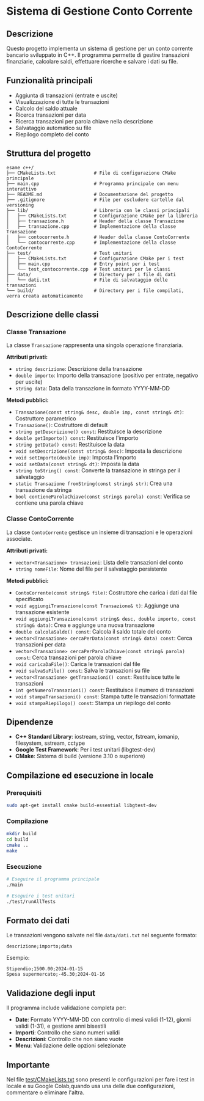 # Sistema di Gestione Conto Corrente

## Descrizione
Questo progetto implementa un sistema di gestione per un conto corrente bancario sviluppato in C++. 
Il programma permette di gestire transazioni finanziarie, calcolare saldi, effettuare ricerche e salvare i dati su file.

## Funzionalità principali
- Aggiunta di transazioni (entrate e uscite)
- Visualizzazione di tutte le transazioni
- Calcolo del saldo attuale
- Ricerca transazioni per data
- Ricerca transazioni per parola chiave nella descrizione
- Salvataggio automatico su file
- Riepilogo completo del conto

## Struttura del progetto
```
esame c++/
├── CMakeLists.txt              # File di configurazione CMake principale
├── main.cpp                    # Programma principale con menu interattivo
├── README.md                   # Documentazione del progetto
├── .gitignore                  # File per escludere cartelle dal versioning
├── lib/                        # Libreria con le classi principali
│   ├── CMakeLists.txt          # Configurazione CMake per la libreria
│   ├── transazione.h           # Header della classe Transazione
│   ├── transazione.cpp         # Implementazione della classe Transazione
│   ├── contocorrente.h         # Header della classe ContoCorrente
│   └── contocorrente.cpp       # Implementazione della classe ContoCorrente
├── test/                       # Test unitari
│   ├── CMakeLists.txt          # Configurazione CMake per i test
│   ├── main.cpp                # Entry point per i test
│   └── test_contocorrente.cpp  # Test unitari per le classi
├── data/                       # Directory per i file di dati
│   └── dati.txt                # File di salvataggio delle transazioni
└── build/                      # Directory per i file compilati, verra creata automaticamente 
```

## Descrizione delle classi

### Classe Transazione
La classe `Transazione` rappresenta una singola operazione finanziaria.

**Attributi privati:**
- `string descrizione`: Descrizione della transazione
- `double importo`: Importo della transazione (positivo per entrate, negativo per uscite)
- `string data`: Data della transazione in formato YYYY-MM-DD

**Metodi pubblici:**
- `Transazione(const string& desc, double imp, const string& dt)`: Costruttore parametrico
- `Transazione()`: Costruttore di default
- `string getDescrizione() const`: Restituisce la descrizione
- `double getImporto() const`: Restituisce l'importo
- `string getData() const`: Restituisce la data
- `void setDescrizione(const string& desc)`: Imposta la descrizione
- `void setImporto(double imp)`: Imposta l'importo
- `void setData(const string& dt)`: Imposta la data
- `string toString() const`: Converte la transazione in stringa per il salvataggio
- `static Transazione fromString(const string& str)`: Crea una transazione da stringa
- `bool contieneParolaChiave(const string& parola) const`: Verifica se contiene una parola chiave

### Classe ContoCorrente
La classe `ContoCorrente` gestisce un insieme di transazioni e le operazioni associate.

**Attributi privati:**
- `vector<Transazione> transazioni`: Lista delle transazioni del conto
- `string nomeFile`: Nome del file per il salvataggio persistente

**Metodi pubblici:**
- `ContoCorrente(const string& file)`: Costruttore che carica i dati dal file specificato
- `void aggiungiTransazione(const Transazione& t)`: Aggiunge una transazione esistente
- `void aggiungiTransazione(const string& desc, double importo, const string& data)`: Crea e aggiunge una nuova transazione
- `double calcolaSaldo() const`: Calcola il saldo totale del conto
- `vector<Transazione> cercaPerData(const string& data) const`: Cerca transazioni per data
- `vector<Transazione> cercaPerParolaChiave(const string& parola) const`: Cerca transazioni per parola chiave
- `void caricaDaFile()`: Carica le transazioni dal file
- `void salvaSuFile() const`: Salva le transazioni su file
- `vector<Transazione> getTransazioni() const`: Restituisce tutte le transazioni
- `int getNumeroTransazioni() const`: Restituisce il numero di transazioni
- `void stampaTransazioni() const`: Stampa tutte le transazioni formattate
- `void stampaRiepilogo() const`: Stampa un riepilogo del conto

## Dipendenze
- **C++ Standard Library**: iostream, string, vector, fstream, iomanip, filesystem, sstream, cctype
- **Google Test Framework**: Per i test unitari (libgtest-dev)
- **CMake**: Sistema di build (versione 3.10 o superiore)

## Compilazione ed esecuzione in locale

### Prerequisiti
```bash
sudo apt-get install cmake build-essential libgtest-dev
```

### Compilazione
```bash
mkdir build
cd build
cmake ..
make
```

### Esecuzione
```bash
# Eseguire il programma principale
./main

# Eseguire i test unitari
./test/runAllTests
```

## Formato dei dati
Le transazioni vengono salvate nel file `data/dati.txt` nel seguente formato:
```
descrizione;importo;data
```

Esempio:
```
Stipendio;1500.00;2024-01-15
Spesa supermercato;-45.30;2024-01-16
```

## Validazione degli input
Il programma include validazione completa per:
- **Date**: Formato YYYY-MM-DD con controllo di mesi validi (1-12), giorni validi (1-31), e gestione anni bisestili
- **Importi**: Controllo che siano numeri validi
- **Descrizioni**: Controllo che non siano vuote
- **Menu**: Validazione delle opzioni selezionate

## Importante
Nel file [test/CMakeLists.txt](test/CMakeLists.txt) sono presenti le configurazioni per fare i test in locale e su Google Colab,quando usa una delle due configurazioni, commentare o eliminare l'altra.

